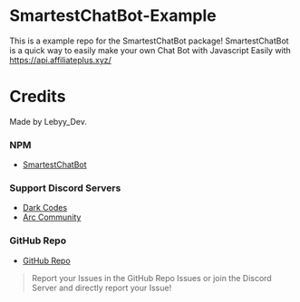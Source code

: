 # SmartestChatBot-Example

This is a example repo for the SmartestChatBot package!
SmartestChatBot is a quick way to easily make your own Chat Bot with Javascript Easily with https://api.affiliateplus.xyz/

# Credits
 
Made by Lebyy_Dev.

### NPM
- [SmartestChatBot](https://www.npmjs.com/package/smartestchatbot)

### Support Discord Servers
- [Dark Codes](https://discord.com/invite/devs)
- [Arc Community](https://discord.com/invite/discvent)
### GitHub Repo
- [GitHub Repo](https://github.com/Lebyy/SmartestChatBot)

> Report your Issues in the GitHub Repo Issues or join the Discord Server and directly report your Issue!
